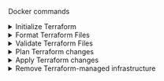 Docker commands

<details>
<summary>Initialize Terraform</summary>
 terraform init
</details>

<details>
<summary>Format Terraform Files</summary>
terraform fmt .
</details>

<details>
<summary>Validate Terraform Files</summary>
terraform validate
</details>

<details>
<summary>Plan Terraform changes</summary>
terraform plan
</details>

<details>
<summary>Apply Terraform changes</summary>
terraform apply
</details>

<details>
<summary>Remove Terraform-managed infrastructure</summary>
terraform destroy
</details>

